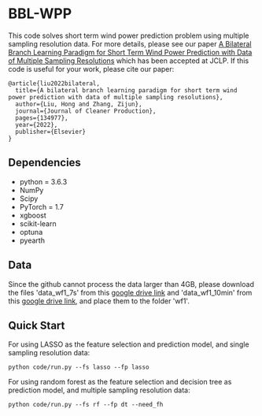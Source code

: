 # BBL-WPP
This code solves short term wind power prediction problem using multiple sampling resolution data. For more details, please see our paper [A Bilateral Branch Learning Paradigm for Short Term Wind Power Prediction with Data of Multiple Sampling Resolutions](https://www.sciencedirect.com/science/article/abs/pii/S0959652622045504) which has been accepted at JCLP. If this code is useful for your work, please cite our paper:

```
@article{liu2022bilateral,
  title={A bilateral branch learning paradigm for short term wind power prediction with data of multiple sampling resolutions},
  author={Liu, Hong and Zhang, Zijun},
  journal={Journal of Cleaner Production},
  pages={134977},
  year={2022},
  publisher={Elsevier}
}
```

## Dependencies

* python = 3.6.3
* NumPy
* Scipy
* PyTorch = 1.7
* xgboost
* scikit-learn
* optuna
* pyearth

## Data

Since the github cannot process the data larger than 4GB, please download the files 'data_wf1_7s' from this [google drive link](https://drive.google.com/file/d/1uh96xI-KL4ANGpqi0QqPLscFYzLZibHY/view?usp=sharing) and 'data_wf1_10min' from this [google drive link](https://drive.google.com/file/d/1TVr2rd4eGP3DP8FeWNWYoNpcifrpZWDn/view?usp=sharing), and place them to the folder 'wf1'.



## Quick Start

For using LASSO as the feature selection and prediction model, and single sampling resolution data:

```
python code/run.py --fs lasso --fp lasso
```

For using random forest as the feature selection and decision tree as prediction model, and multiple sampling resolution data:

```
python code/run.py --fs rf --fp dt --need_fh
```

